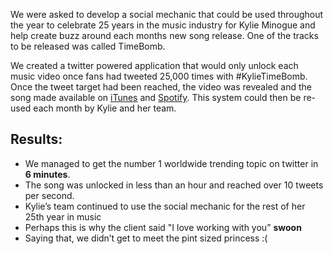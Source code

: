 We were asked to develop a social mechanic that could be used throughout the year to celebrate 25 years in the music industry for Kylie Minogue and help create buzz around each months new song release. One of the tracks to be released was called TimeBomb.

We created a twitter powered application that would only unlock each music video once fans had tweeted 25,000 times with #KylieTimeBomb. Once the tweet target had been reached, the video was revealed and the song made available on [iTunes](http://bit.ly/KSIeou) and [Spotify](http://open.spotify.com/artist/4RVnAU35WRWra6OZ3CbbMA). This system could then be re-used each month by Kylie and her team.

## Results:
- We managed to get the number 1 worldwide trending topic on twitter in **6 minutes**.
- The song was unlocked in less than an hour and reached over 10 tweets per second.
- Kylie’s team continued to use the social mechanic for the rest of her 25th year in music
- Perhaps this is why the client said "I love working with you” **swoon**
- Saying that, we didn’t get to meet the pint sized princess  :(